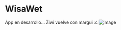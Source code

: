 # WisaWet

App en desarrollo...
Ziwi vuelve con margui :c
![image](https://github.com/ZiwiiDev/WisaWet/assets/100787553/9d96b71a-173b-4fe6-b8ef-7e9bf16f607a)

